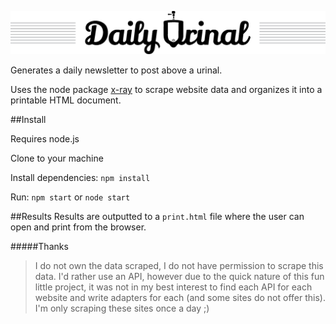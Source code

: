 ![Daily Urinal](https://raw.githubusercontent.com/JohnHawley/daily-urinal/master/assets/urinal-logo.png "Logo")

Generates a daily newsletter to post above a urinal.

Uses the node package [x-ray](https://github.com/lapwinglabs/x-ray) to scrape website data and organizes it into a printable HTML document.

##Install

Requires node.js

Clone to your machine

Install dependencies: `npm install`

Run: `npm start` or `node start`

##Results
Results are outputted to a `print.html` file where the user can open and print from the browser.




#####Thanks
> I do not own the data scraped, I do not have permission to scrape this data. I'd rather use an API, however due to the quick nature of this fun little project, it was not in my best interest to find each API for each website and write adapters for each (and some sites do not offer this).  I'm only scraping these sites once a day ;)

